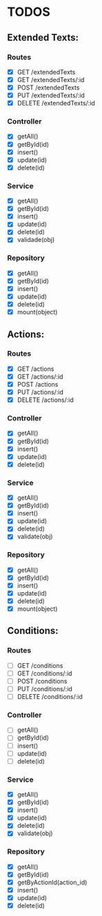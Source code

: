 # TODOS

## Extended Texts:

### Routes

- [x] GET /extendedTexts
- [x] GET /extendedTexts/:id
- [x] POST /extendedTexts
- [x] PUT /extendedTexts/:id
- [x] DELETE /extendedTexts/:id

### Controller

- [x] getAll()
- [x] getById(id)
- [x] insert()
- [x] update(id)
- [x] delete(id)

### Service

- [x] getAll()
- [x] getById(id)
- [x] insert()
- [x] update(id)
- [x] delete(id)
- [x] validade(obj)

### Repository

- [x] getAll()
- [x] getById(id)
- [x] insert()
- [x] update(id)
- [x] delete(id)
- [x] mount(object)

## Actions:

### Routes

- [x] GET /actions
- [x] GET /actions/:id
- [x] POST /actions
- [x] PUT /actions/:id
- [x] DELETE /actions/:id

### Controller

- [x] getAll()
- [x] getById(id)
- [x] insert()
- [x] update(id)
- [x] delete(id)

### Service

- [x] getAll()
- [x] getById(id)
- [x] insert()
- [x] update(id)
- [x] delete(id)
- [x] validate(obj)

### Repository

- [x] getAll()
- [x] getById(id)
- [x] insert()
- [x] update(id)
- [x] delete(id)
- [x] mount(object)

## Conditions:

### Routes

- [ ] GET /conditions
- [ ] GET /conditions/:id
- [ ] POST /conditions
- [ ] PUT /conditions/:id
- [ ] DELETE /conditions/:id

### Controller

- [ ] getAll()
- [ ] getById(id)
- [ ] insert()
- [ ] update(id)
- [ ] delete(id)

### Service

- [x] getAll()
- [x] getById(id)
- [x] insert()
- [x] update(id)
- [x] delete(id)
- [x] validate(obj)

### Repository

- [x] getAll()
- [x] getById(id)
- [x] getByActionId(action_id)
- [x] insert()
- [x] update(id)
- [x] delete(id)
